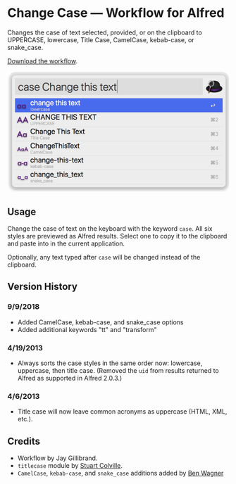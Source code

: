 # Change Case — Workflow for Alfred

Changes the case of text selected, provided, or on the clipboard to UPPERCASE, lowercase, Title Case, CamelCase, kebab-case, or snake_case.

[Download the workflow](https://github.com/gillibrand/alfred-change-case/blob/master/Change%20Case.alfredworkflow).

![Screenshot](changecase.png)

## Usage

Change the case of text on the keyboard with the keyword `case`. All six styles are previewed as Alfred results. Select one to copy it to the clipboard and paste into in the current application.

Optionally, any text typed after `case` will be changed instead of the clipboard.

## Version History

### 9/9/2018

- Added CamelCase, kebab-case, and snake_case options
- Added additional keywords "tt" and "transform"

### 4/19/2013

- Always sorts the case styles in the same order now: lowercase, uppercase, then title case. (Removed the `uid` from results returned to Alfred as supported in Alfred 2.0.3.)

### 4/6/2013

- Title case will now leave common acronyms as uppercase (HTML, XML, etc.).

## Credits

- Workflow by Jay Gillibrand.
- `titlecase` module by [Stuart Colville](http://muffinresearch.co.uk).
- `CamelCase`, `kebab-case`, and `snake_case` additions added by [Ben Wagner](https://blizzrdof77.com)
